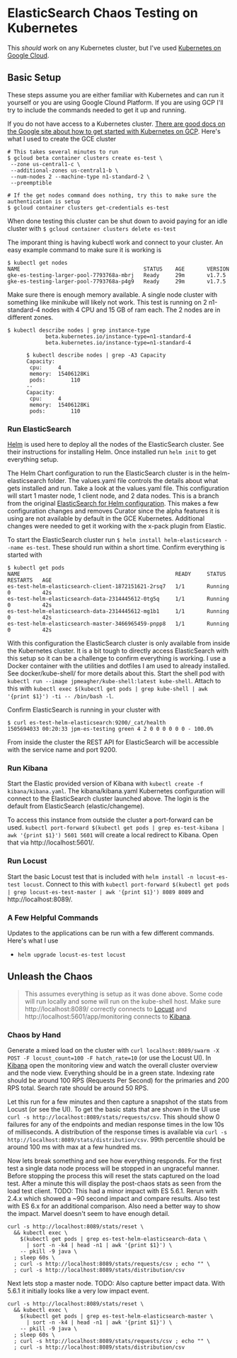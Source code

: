 # ElasticSearch Chaos Testing on Kubernetes

This _should_ work on any Kubernetes cluster, but I've used [Kubernetes on Google Cloud](https://cloud.google.com/container-engine/docs/).

## Basic Setup

These steps assume you are either familiar with Kubernetes and can run it yourself or you are using Google Clound Platform. If you are using GCP I'll try to include the commands needed to get it up and running.

If you do not have access to a Kubernetes cluster. [There are good docs on the Google site about how to get started with Kubernetes on GCP](https://cloud.google.com/container-engine/docs/quickstart). Here's what I used to create the GCE cluster

```
# This takes several minutes to run
$ gcloud beta container clusters create es-test \
 --zone us-central1-c \
 --additional-zones us-central1-b \
 --num-nodes 2 --machine-type n1-standard-2 \
 --preemptible

# If the get nodes command does nothing, try this to make sure the authentication is setup
$ gcloud container clusters get-credentials es-test
```

When done testing this cluster can be shut down to avoid paying for an idle cluster with `$ gcloud container clusters delete es-test`

The imporant thing is having kubectl work and connect to your cluster. An easy example command to make sure it is working is

```
$ kubectl get nodes
NAME                                       STATUS    AGE       VERSION
gke-es-testing-larger-pool-7793768a-mbrj   Ready     29m       v1.7.5
gke-es-testing-larger-pool-7793768a-p4g9   Ready     29m       v1.7.5
```

Make sure there is enough memory available. A single node cluster with something like minikube will likely not work. This test is running on 2 n1-standard-4 nodes with 4 CPU and 15 GB of ram each. The 2 nodes are in different zones.

```
$ kubectl describe nodes | grep instance-type
			beta.kubernetes.io/instance-type=n1-standard-4
			beta.kubernetes.io/instance-type=n1-standard-4

      $ kubectl describe nodes | grep -A3 Capacity
      Capacity:
       cpu:		4
       memory:	15406128Ki
       pods:		110
      --
      Capacity:
       cpu:		4
       memory:	15406128Ki
       pods:		110

```

### Run ElasticSearch

[Helm](https://github.com/kubernetes/helm) is used here to deploy all the nodes of the ElasticSearch cluster. See their instructions for installing Helm. Once installed run `helm init` to get everything setup.

The Helm Chart configuration to run the ElasticSearch cluster is in the helm-elasticsearch folder. The values.yaml file controls the details about what gets installed and run. Take a look at the values.yaml file. This configuration will start 1 master node, 1 client node, and 2 data nodes. This is a branch from the original [ElasticSearch for Helm configuration](https://github.com/clockworksoul/helm-elasticsearch). This makes a few configuration changes and removes Curator since the alpha features it is using are not available by default in the GCE Kubernetes. Additional changes were needed to get it working with the x-pack plugin from Elastic.

To start the ElasticSearch cluster run `$ helm install helm-elasticsearch --name es-test`. These should run within a short time. Confirm everything is started with

```
$ kubectl get pods
NAME                                                 READY     STATUS    RESTARTS   AGE
es-test-helm-elasticsearch-client-1872151621-2rsq7   1/1       Running   0          42s
es-test-helm-elasticsearch-data-2314445612-0tg5q     1/1       Running   0          42s
es-test-helm-elasticsearch-data-2314445612-mg1b1     1/1       Running   0          42s
es-test-helm-elasticsearch-master-3466965459-pnpp8   1/1       Running   0          42s
```

With this configuration the ElasticSearch cluster is only available from inside the Kubernetes cluster. It is a bit tough to directly access ElasticSearch with this setup so it can be a challenge to confirm everything is working. I use a Docker container with the utilities and dotfiles I am used to already installed. See docker/kube-shell/ for more details about this. Start the shell pod with `kubectl run --image jpmeagher/kube-shell:latest kube-shell`. Attach to this with `kubectl exec $(kubectl get pods | grep kube-shell | awk '{print $1}') -ti -- /bin/bash -l`.

Confirm ElasticSearch is running in your cluster with

```
$ curl es-test-helm-elasticsearch:9200/_cat/health
1505694033 00:20:33 jpm-es-testing green 4 2 0 0 0 0 0 0 - 100.0%
```

From inside the cluster the REST API for ElasticSearch will be accessible with the service name and port 9200.

### Run Kibana

Start the Elastic provided version of Kibana with `kubectl create -f kibana/kibana.yaml`. The kibana/kibana.yaml Kubernetes configuration will connect to the ElasticSearch cluster launched above. The login is the default from ElasticSearch (elastic/changeme).

To access this instance from outside the cluster a port-forward can be used. `kubectl port-forward $(kubectl get pods | grep es-test-kibana | awk '{print $1}') 5601 5601` will create a local redirect to Kibana. Open that via http://localhost:5601/.

### Run Locust

Start the basic Locust test that is included with `helm install -n locust-es-test locust`. Connect to this with `kubectl port-forward $(kubectl get pods | grep locust-es-test-master | awk '{print $1}') 8089 8089` and http://localhost:8089/.

### A Few Helpful Commands

Updates to the applications can be run with a few different commands. Here's what I use

* `helm upgrade locust-es-test locust`

## Unleash the Chaos

> This assumes everything is setup as it was done above. Some code will run locally and some will run on the kube-shell host. Make sure http://localhost:8089/ correctly connects to [Locust](#run-locust) and http://localhost:5601/app/monitoring connects to [Kibana](#run-kibana).

### Chaos by Hand

Generate a mixed load on the cluster with `curl localhost:8089/swarm -X POST -F locust_count=100 -F hatch_rate=10` (or use the Locust UI). In [Kibana](http://localhost:5601/app/monitoring) open the monitoring view and watch the overall cluster overview and the node view. Everything should be in a green state. Indexing rate should be around 100 RPS (Requests Per Second) for the primaries and 200 RPS total. Search rate should be around 50 RPS.

Let this run for a few minutes and then capture a snapshot of the stats from Locust (or see the UI). To get the basic stats that are shown in the UI use `curl -s http://localhost:8089/stats/requests/csv`. This should show 0 failures for any of the endpoints and median response times in the low 10s of milliseconds. A distribution of the response times is available via `curl -s http://localhost:8089/stats/distribution/csv`. 99th percentile should be around 100 ms with max at a few hundred ms.

Now lets break something and see how everything responds. For the first test a single data node process will be stopped in an ungraceful manner. Before stopping the process this will reset the stats captured on the load test. After a minute this will display the post-chaos stats as seen from the load test client.
TODO: This had a minor impact with ES 5.6.1. Rerun with 2.4.x which showed a ~90 second impact and compare results. Also test with ES 6.x for an additional comparison. Also need a better way to show the impact. Marvel doesn't seem to have enough detail.

```
curl -s http://localhost:8089/stats/reset \
  && kubectl exec \
    $(kubectl get pods | grep es-test-helm-elasticsearch-data \
      | sort -n -k4 | head -n1 | awk '{print $1}') \
    -- pkill -9 java \
  ; sleep 60s \
  ; curl -s http://localhost:8089/stats/requests/csv ; echo "" \
  ; curl -s http://localhost:8089/stats/distribution/csv
```

Next lets stop a master node.
TODO: Also capture better impact data. With 5.6.1 it initially looks like a very low impact event.

```
curl -s http://localhost:8089/stats/reset \
  && kubectl exec \
    $(kubectl get pods | grep es-test-helm-elasticsearch-master \
      | sort -n -k4 | head -n1 | awk '{print $1}') \
    -- pkill -9 java \
  ; sleep 60s \
  ; curl -s http://localhost:8089/stats/requests/csv ; echo "" \
  ; curl -s http://localhost:8089/stats/distribution/csv
```

